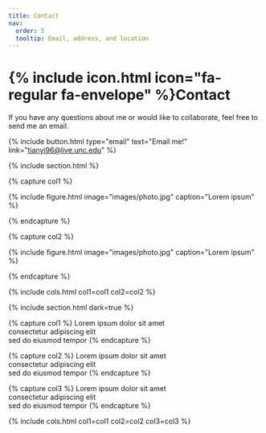 ```yaml
---
title: Contact
nav:
  order: 5
  tooltip: Email, address, and location
---
```


# {% include icon.html icon="fa-regular fa-envelope" %}Contact

If you have any questions about me or would like to collaborate, feel free to send me an email.

{%
  include button.html
  type="email"
  text="Email me!"
  link="tianyi96@live.unc.edu"
%}
<!-- {%
  include button.html
  type="phone"
  text="(555) 867-5309"
  link="+1-555-867-5309"
%} -->
<!-- {%
  include button.html
  type="address"
  tooltip="Our location on Google Maps for easy navigation"
  link="https://www.google.com/maps"
%} -->

{% include section.html %}

{% capture col1 %}

{%
  include figure.html
  image="images/photo.jpg"
  caption="Lorem ipsum"
%}

{% endcapture %}

{% capture col2 %}

{%
  include figure.html
  image="images/photo.jpg"
  caption="Lorem ipsum"
%}

{% endcapture %}

{% include cols.html col1=col1 col2=col2 %}

{% include section.html dark=true %}

{% capture col1 %}
Lorem ipsum dolor sit amet  
consectetur adipiscing elit  
sed do eiusmod tempor
{% endcapture %}

{% capture col2 %}
Lorem ipsum dolor sit amet  
consectetur adipiscing elit  
sed do eiusmod tempor
{% endcapture %}

{% capture col3 %}
Lorem ipsum dolor sit amet  
consectetur adipiscing elit  
sed do eiusmod tempor
{% endcapture %}

{% include cols.html col1=col1 col2=col2 col3=col3 %}
